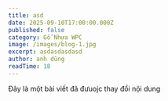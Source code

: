```yaml
---
title: asd
date: 2025-09-10T17:00:00.000Z
published: false
category: Gỗ Nhựa WPC
image: /images/blog-1.jpg
excerpt: asdasdasdasd
author: anh dũng
readTime: 18
---
```

Đây là một bài viết đã đưuojc thay đổi nội dung
